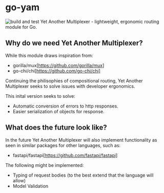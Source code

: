 # go-yam
![build and test](https://github.com/ndewet/go-yam/actions/workflows/go_build_and_test.yml/badge.svg)
Yet Another Multiplexer - lightweight, ergonomic routing module for Go.

## Why do we need Yet Another Multiplexer?

While this module draws inspiration from:
- gorilla/mux[https://github.com/gorilla/mux]
- go-chi/chi[https://github.com/go-chi/chi]

Continuing the philisophies of compositional routing, Yet Another Multiplexer seeks to solve issues with developer ergonomics. 

This inital version seeks to solve:
- Automatic conversion of errors to http responses.
- Easier serialization of objects for response.

## What does the future look like?

In the future Yet Another Multiplexer will also implement functionality as seen in similar packages for other languages, such as:
- fastapi/fastapi[https://github.com/fastapi/fastapi]

The following might be implemented:
- Typing of request bodies (to the best extend that the language will allow)
- Model Validation
